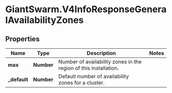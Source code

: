 # GiantSwarm.V4InfoResponseGeneralAvailabilityZones

## Properties

Name | Type | Description | Notes
------------ | ------------- | ------------- | -------------
**max** | **Number** | Number of availability zones in the region of this installation. | 
**_default** | **Number** | Default number of availability zones for a cluster. | 


